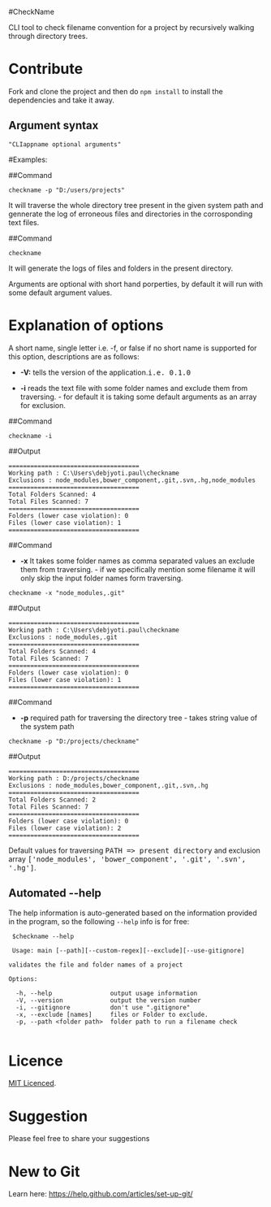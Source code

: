 #CheckName 

CLI tool to check filename convention for a project by recursively walking through directory trees.

# Contribute

Fork and clone the project and then do `npm install` to install the dependencies and take it away.

## Argument syntax

```
"CLIappname optional arguments"
```

#Examples:

##Command
```
checkname -p "D:/users/projects"
```
It will traverse the whole directory tree present in the given system path and gennerate the log of erroneous files and directories  in the corrosponding text files. 

##Command
```
checkname 
```
It will generate the logs of files and folders in the present directory.


Arguments are optional with short hand porperties, by default it will run with some default argument values.

# Explanation of options

A short name, single letter i.e. -f, or false if no short name is supported for this option, descriptions are as follows:
	

- **-V:** tells the version of the application.<tt>i.e. 0.1.0 </tt>
         
- **-i** reads the text file with some folder names and exclude them from traversing.
         - for default it is taking some default arguments as an array for exclusion.

##Command
```
checkname -i
```
##Output
```
====================================
Working path : C:\Users\debjyoti.paul\checkname
Exclusions : node_modules,bower_component,.git,.svn,.hg,node_modules
====================================
Total Folders Scanned: 4
Total Files Scanned: 7
====================================
Folders (lower case violation): 0
Files (lower case violation): 1
====================================
```
##Command

- **-x** It takes some folder names as comma separated values an exclude them from traversing.
         - if we specifically mention some filename it will only skip the input folder names form traversing.

 ```
 checkname -x "node_modules,.git"
 ```
 ##Output
 ```
====================================
Working path : C:\Users\debjyoti.paul\checkname
Exclusions : node_modules,.git
====================================
Total Folders Scanned: 4
Total Files Scanned: 7
====================================
Folders (lower case violation): 0
Files (lower case violation): 1
====================================
 ```
 
##Command

- **-p** required path for traversing the directory tree
       - takes string value of the system path
```
checkname -p "D:/projects/checkname"
```
##Output
```
====================================
Working path : D:/projects/checkname
Exclusions : node_modules,bower_component,.git,.svn,.hg
====================================
Total Folders Scanned: 2
Total Files Scanned: 7
====================================
Folders (lower case violation): 0
Files (lower case violation): 2
====================================
```

Default values for traversing <tt>PATH => present directory</tt> and exclusion array <tt>['node_modules', 'bower_component', '.git', '.svn', '.hg']</tt>.

## Automated --help

The help information is auto-generated based on the information provided in the program, so the following `--help` info is for free:

```  
 $checkname --help
 
 Usage: main [--path][--custom-regex][--exclude][--use-gitignore]

validates the file and folder names of a project

Options:

  -h, --help                output usage information
  -V, --version             output the version number
  -i, --gitignore           don't use ".gitignore"
  -x, --exclude [names]     files or Folder to exclude.
  -p, --path <folder path>  folder path to run a filename check
  
```

# Licence

[MIT Licenced](./LICENCE).

# Suggestion

Please feel free to share your suggestions

# New to Git

Learn here: https://help.github.com/articles/set-up-git/
